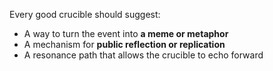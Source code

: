 Every good crucible should suggest:

- A way to turn the event into **a meme or metaphor**
- A mechanism for **public reflection or replication**
- A resonance path that allows the crucible to echo forward